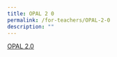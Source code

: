 ```yaml
---
title: OPAL 2 0
permalink: /for-teachers/OPAL-2-0
description: ""
---
```

[OPAL 2.0](https://idm.opal2.moe.edu.sg/account/login?returnUrl=%2F)